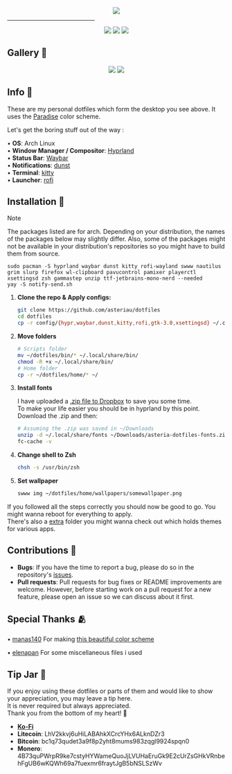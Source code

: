<div align="center">
    <img src="https://files.catbox.moe/n4ydnt.png">
</div>

<hr style="width:40%;">

<div align="center"> 
<a href="https://github.com/asteriau/dotfiles/stargazers"><img src="https://img.shields.io/github/stars/asteriau/dotfiles?colorA=151515&colorB=8DA3B9&style=for-the-badge&logo=starship"></a>
<a href="https://github.com/asteriau/dotfiles/issues"><img src="https://img.shields.io/github/issues/asteriau/dotfiles?colorA=151515&colorB=8DA3B9&style=for-the-badge&logo=ifixit"></a>
<a href="https://github.com/asteriau/dotfiles/network/members"><img src="https://img.shields.io/github/forks/asteriau/dotfiles?colorA=151515&colorB=8DA3B9&style=for-the-badge&logo=github"></a>
</a>
</div>

## Gallery 📸
  <p align="center">
  <img src="https://i.imgur.com/4VABX6W.png">
  <img src="https://i.imgur.com/4QPAqXW.png">

## Info 📖
These are my personal dotfiles which form the desktop you see above. It uses the [Paradise](https://github.com/paradise-theme/paradise) color scheme.

Let's get the boring stuff out of the way :

  • **OS**: Arch Linux <br>
  • **Window Manager / Compositor**: [Hyprland](https://github.com/hyprwm/Hyprland) <br>
  • **Status Bar**: [Waybar](https://github.com/Alexays/Waybar) <br>
  • **Notifications**: [dunst](https://github.com/dunst-project/dunst) <br>
  • **Terminal**: [kitty](https://github.com/kovidgoyal/kitty) <br>
  • **Launcher**: [rofi](https://github.com/davatorium/rofi/) <br>
 


## Installation 🔧
> [!NOTE]
> The packages listed are for arch. Depending on your distribution, the names of the packages below may slightly differ. Also, some of the packages might not be available in your distribution's repositories so you might have to build them from source.

    sudo pacman -S hyprland waybar dunst kitty rofi-wayland swww nautilus grim slurp firefox wl-clipboard pavucontrol pamixer playerctl xsettingsd zsh gammastep unzip ttf-jetbrains-mono-nerd --needed
    yay -S notify-send.sh
1. **Clone the repo & Apply configs:**
    ```sh
    git clone https://github.com/asteriau/dotfiles
    cd dotfiles
    cp -r config/{hypr,waybar,dunst,kitty,rofi,gtk-3.0,xsettingsd} ~/.config
    ```

2. **Move folders**  

    ```sh
    # Scripts folder
    mv ~/dotfiles/bin/* ~/.local/share/bin/
    chmod -R +x ~/.local/share/bin/
    # Home folder
    cp -r ~/dotfiles/home/* ~/
    ```

3. **Install fonts**  

    I have uploaded a [.zip file to Dropbox](https://www.dropbox.com/scl/fi/5jlq2wcfd62utippn4bo4/asteria-dotfiles-fonts.zip?rlkey=qo79l4j985zn89rmcfh6zlsi8&st=vkgkm7qt&dl=0) to save you some time. <br> 
    To make your life easier you should be in hyprland by this point. <br>
    Download the .zip and then:

    ```sh
    # Assuming the .zip was saved in ~/Downloads
    unzip -d ~/.local/share/fonts ~/Downloads/asteria-dotfiles-fonts.zip
    fc-cache -v
    ```

4. **Change shell to Zsh**

   ```sh
   chsh -s /usr/bin/zsh
   ```

5. **Set wallpaper**  

    ```sh
    swww img ~/dotfiles/home/wallpapers/somewallpaper.png
    ```

If you followed all the steps correctly you should now be good to go. You might wanna reboot for everything to apply. <br>
There's also a [extra](https://github.com/asteriau/dotfiles/tree/main/extra) folder you might wanna check out which holds themes for various apps. <br>

## Contributions 📝

- **Bugs**: If you have the time to report a bug, please do so in the repository's [issues](https://github.com/asteriau/dotfiles/issues).
- **Pull requests**: Pull requests for bug fixes or README improvements are welcome. However, before starting work on a pull request for a new feature, please open an issue so we can discuss about it first.

## Special Thanks 🫂
• [manas140](https://github.com/manas140) For making [this beautiful color scheme](https://github.com/paradise-theme/paradise)

• [elenapan](https://github.com/elenapan) For some miscellaneous files i used

## Tip Jar 💙

If you enjoy using these dotfiles or parts of them and would like to show your appreciation, you may leave a tip here.  
It is never required but always appreciated.  
Thank you from the bottom of my heart! 💙  

- [**Ko-Fi**](https://ko-fi.com/asteriau)  
- **Litecoin**: LhV2kkvj6uHiLABAhkXCrcYHx6ALknDZr3  
- **Bitcoin**: bc1q73qudet3a9f8p2yht8mums983zqgl9924spqn0
- **Monero**: 4B73quPWrpR9ke7cstyHYWameQuoJjLVUHaEruGk9E2cUrZsGHkVRnbehFgUB6wKQWh69a7fuexmr6fraytJgB5bNSLSzWv

